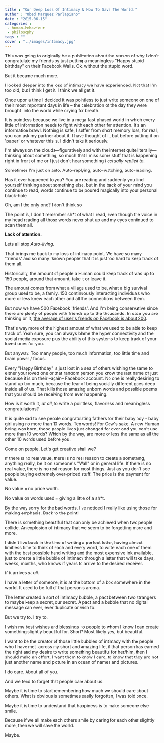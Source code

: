 ```yaml
---
title : "Our Deep Loss Of Intimacy & How To Save The World."
author : "Obed Marquez Parlapiano"
date : "2015-06-15"
categories : 
 - human-behaviour
 - philosophy
tags : ""
cover : "../images/intimacy.jpg"
---
```


This was going to originally be a publication about the reason of why I don't congratulate my friends by just putting a meaningless "Happy stupid birthday" on their Facebook Walls. Ok, without the stupid word.

But it became much more.

I looked deeper into the loss of intimacy we have experienced. Not that I'm too old, but I think I get it. I think we all get it.

Once upon a time I decided it was pointless to just write someone on one of their most important days in life – the celebration of the day they were brought  into the world while crying for breath.

It is pointless because we live in a mega fast phased world in which every little of information needs to fight with each other for attention. It's an information brawl. Nothing is safe, I suffer from short memory loss, for real, you can ask my partner about it. I have thought of it, but before putting it on 'paper' or whatever this is, I didn't take it seriously.

I'm always on the clouds—figuratively and with the internet quite literally— thinking about something, so much that I miss some stuff that is happening right in front of me or I just don't hear something _I actually replied to._

Sometimes I'm just on auto. Auto-replying, auto-watching, auto-reading.

Has it ever happened to you? You are reading and suddenly you find yourself thinking about something else, but in the back of your mind you continue to read, words continue to be poured magically into your personal black-hole.

Oh, am I the only one? I don't think so.

The point is, I don't remember sh\*t of what I read, even though the voice in my head reading all those words never shut up and my eyes continued to scan them all.

**Lack of attention.**

Lets all stop _Auto-living._

That brings me back to my loss of intimacy point. We have so many 'friends' and so many 'known people' that it is just too hard to keep track of them all.

Historically, the amount of people a Human could keep track of was up to 150 people, around that amount, take it or leave it.

The amount comes from what a village used to be, what a big survival group used to be, a family. 150 continuously interacting individuals who more or less knew each other and all the connections between them.

But now we have 500 Facebook 'friends'. And I'm being conservative since there are plenty of people with friends up to the thousands. In case you are thinking on it, [the average of user's friends _on_ Facebook is about 200](https://www.facebook.com/notes/facebook-data-team/anatomy-of-facebook/10150388519243859).

That's way more of the highest amount of what we used to be able to keep track of. Yeah sure, you can always blame the hyper connectivity and the social media exposure plus the ability of this systems to keep track of your loved ones for you.

But anyway. Too many people, too much information, too little time and brain power / focus.

Every "Happy Birthday" is just lost in a sea of others wishing the same to either your loved one or that random person you know the last name of just because it is on their –again– Facebook account. No one is really desiring to stand up too much, because the fear of being socially different goes deep inside all of us. That kills those amazing unborn words and possible poems that you should be receiving from ever happening.

How is it worth it, _at all_, to write a pointless, flavorless and meaningless congratulations?

It is quite sad to see people congratulating fathers for their baby boy - baby girl using no more than 10 words. Ten words! For Cow's sake. A new Human being was born, those people lives just changed for ever and you can't use more than 10 words? Which by the way, are more or less the same as all the other 10 words used before you.

Come on people. Let's get creative shall we?

If there is no real value, there is no real reason to create a something, anything really, be it on someone's "Wall" or in general life. If there is no real value, there is no real reason for most things. Just as you don't see people buying extremely over-priced stuff. The price is the payment for value.

No value = no price worth.

No value on words used = giving a little of a sh\*t.

By the way sorry for the bad words. I've noticed I really like using those for making emphasis. Back to the point!

There is something beautiful that can only be achieved when two people collide. An explosion of intimacy that we seem to be forgetting more and more.

I didn't live back in the time of writing a perfect letter, having almost limitless time to think of each and every word, to write each one of them with the best possible hand writing and the most expensive ink available, just to create a little bubble of intimacy through a letter that will take days, weeks, months, who knows if years to arrive to the desired receiver.

If it arrives _at all._

I have a letter of someone, it is at the bottom of a box somewhere in the world. It used to be full of that person's aroma.

The letter created a sort of intimacy bubble, a pact between two strangers to maybe keep a secret, our secret. A pact and a bubble that no digital message can ever, ever duplicate or wish to.

But we try to. I try to.

I wish my best wishes and blessings  to people to whom I know I can create something slightly beautiful for. Short? Most likely yes, but beautiful.

I want to be the creator of those little bubbles of intimacy with the people who I have met  across my short and amazing life, if that person has earned the right and my desire to write something beautiful for her/him, then I should make an effort. I want them to know I care, to know that they are not just another name and picture in an ocean of names and pictures.

I do care. About all of you.

And we tend to forget that people care about us.

Maybe it is time to start remembering how much we should care about others. What is obvious is sometimes easily forgotten, I was told once.

Maybe it is time to understand that happiness is to make someone else smile.

Because if we all make each others smile by caring for each other slightly more, then we will save the world.

Maybe.
